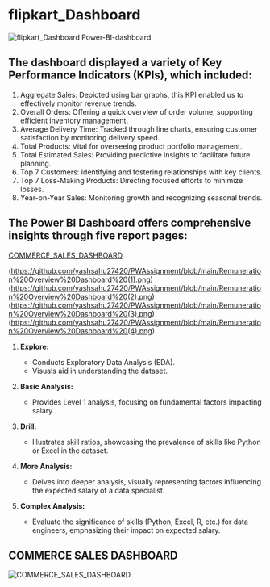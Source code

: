 # flipkart_Dashboard
![flipkart_Dashboard Power-BI-dashboard](https://github.com/yashsahu27420/Power-BI-dashboard/blob/main/flipkart_Dashboard.png?raw=true)
## The dashboard displayed a variety of Key Performance Indicators (KPIs), which included:
1. Aggregate Sales: Depicted using bar graphs, this KPI enabled us to effectively monitor revenue trends.
2. Overall Orders: Offering a quick overview of order volume, supporting efficient inventory management.
3. Average Delivery Time: Tracked through line charts, ensuring customer satisfaction by monitoring delivery speed.
4. Total Products: Vital for overseeing product portfolio management.
5. Total Estimated Sales: Providing predictive insights to facilitate future planning.
6. Top 7 Customers: Identifying and fostering relationships with key clients.
7. Top 7 Loss-Making Products: Directing focused efforts to minimize losses.
8. Year-on-Year Sales: Monitoring growth and recognizing seasonal trends.



## The Power BI Dashboard offers comprehensive insights through five report pages:
[COMMERCE_SALES_DASHBOARD](https://github.com/yashsahu27420/Power-BI-dashboard/blob/main/COMMERCE%20SALES%20DASHBOARD.png?raw=true)

(https://github.com/yashsahu27420/PWAssignment/blob/main/Remuneration%20Overview%20Dashboard%20(1).png)
(https://github.com/yashsahu27420/PWAssignment/blob/main/Remuneration%20Overview%20Dashboard%20(2).png)
(https://github.com/yashsahu27420/PWAssignment/blob/main/Remuneration%20Overview%20Dashboard%20(3).png)
(https://github.com/yashsahu27420/PWAssignment/blob/main/Remuneration%20Overview%20Dashboard%20(4).png)
1. **Explore:**
   - Conducts Exploratory Data Analysis (EDA).
   - Visuals aid in understanding the dataset.

2. **Basic Analysis:**
   - Provides Level 1 analysis, focusing on fundamental factors impacting salary.

3. **Drill:**
   - Illustrates skill ratios, showcasing the prevalence of skills like Python or Excel in the dataset.

4. **More Analysis:**
   - Delves into deeper analysis, visually representing factors influencing the expected salary of a data specialist.

5. **Complex Analysis:**
   - Evaluate the significance of skills (Python, Excel, R, etc.) for data engineers, emphasizing their impact on expected salary.

## COMMERCE SALES DASHBOARD

![COMMERCE_SALES_DASHBOARD](https://github.com/yashsahu27420/Power-BI-dashboard/blob/main/COMMERCE%20SALES%20DASHBOARD.png?raw=true)
